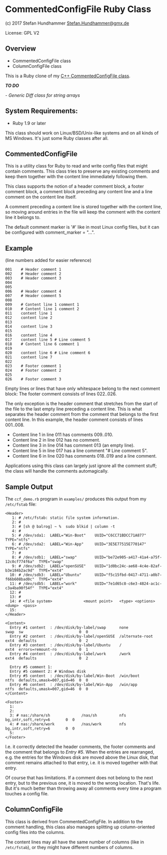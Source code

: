 # CommentedConfigFile Ruby Class

(c) 2017 Stefan Hundhammer <Stefan.Hundhammer@gmx.de>

License: GPL V2

## Overview

- CommentedConfigFile class
- ColumnConfigFile class

This is a Ruby clone of my 
[C++ CommentedConfigFile class](https://github.com/shundhammer/commented-config-file).

**_TO DO_**

_- Generic Diff class for string arrays_



## System Requirements:

- Ruby 1.9 or later

This class should work on Linux/BSD/Unix-like systems and on all kinds of MS
Windows. It's just some Ruby classes after all.


## CommentedConfigFile

This is a utility class for Ruby to read and write config files that might
contain comments.  This class tries to preserve any existing comments and keep
them together with the content line immediately following them.

This class supports the notion of a header comment block, a footer comment
block, a comment block preceding any content line and a line comment on the
content line itself.

A comment preceding a content line is stored together with the content line,
so moving around entries in the file will keep the comment with the content
line it belongs to.

The default comment marker is '#' like in most Linux config files, but it
can be configured with comment_marker = "...".

## Example

(line numbers added for easier reference)

    001	   # Header comment 1
    002	   # Header comment 2
    003	   # Header comment 3
    004
    005
    006	   # Header comment 4
    007	   # Header comment 5
    008
    009	   # Content line 1 comment 1
    010	   # Content line 1 comment 2
    011	   content line 1
    012	   content line 2
    013
    014	   content line 3
    015
    016	   content line 4
    017	   content line 5 # Line comment 5
    018	   # Content line 6 comment 1
    019
    020	   content line 6 # Line comment 6
    021	   content line 7
    022
    023	   # Footer comment 1
    024	   # Footer comment 2
    025
    026	   # Footer comment 3


Empty lines or lines that have only whitespace belong to the next comment
block: The footer comment consists of lines 022..026.

The only exception is the header comment that stretches from the start of
the file to the last empty line preceding a content line. This is what
separates the header comment from the comment that belongs to the first
content line. In this example, the header comment consists of lines
001..008.

- Content line 1 in line 011 has comments 009..010.
- Content line 2 in line 012 has no comment.
- Content line 3 in line 014 has comment 013 (an empty line).
- Content line 5 in line 017 has a line comment "# Line comment 5".
- Content line 6 in line 020 has comments 018..019 and a line comment.

Applications using this class can largely just ignore all the comment stuff;
the class will handle the comments automagically.




## Sample Output

The `ccf_demo.rb` program in `examples/` produces this output from my `/etc/fstab` file:

    <Header>
       1: # /etc/fstab: static file system information.
       2: #
       3: # [sh @ balrog] ~ %  sudo blkid | column -t
       4: #
       5: # /dev/sda1:  LABEL="Win-Boot"    UUID="C6CC71BDCC71A877"                      TYPE="ntfs"
       6: # /dev/sda2:  LABEL="Win-App"     UUID="3E5E77515E770147"                      TYPE="ntfs"
       7: #
       8: # /dev/sdb1:  LABEL="swap"        UUID="be72e905-a417-41a4-a75f-12c0cf774f6a"  TYPE="swap"
       9: # /dev/sdb2:  LABEL="openSUSE"    UUID="1d0bc24c-ae68-4c4e-82af-b3e184b2ac9d"  TYPE="ext4"
      10: # /dev/sdb3:  LABEL="Ubuntu"      UUID="f5c15fbd-0417-4711-a0b7-f66b608bad0c"  TYPE="ext4"
      11: # /dev/sdb5:  LABEL="work"        UUID="7e1d65c8-c6e3-4824-ac1c-c3a4ba90f54f"  TYPE="ext4"
      12: #
      13: #
      14: # <file system>              <mount point>   <type> <options>         <dump>  <pass>
      15:
    </Header>

    <Content>
      Entry #1 content  : /dev/disk/by-label/swap      none             swap  sw                         0  0
      Entry #2 content  : /dev/disk/by-label/openSUSE  /alternate-root  ext4  defaults                   0  2
      Entry #3 content  : /dev/disk/by-label/Ubuntu    /                ext4  errors=remount-ro          0  1
      Entry #4 content  : /dev/disk/by-label/work      /work            ext4  defaults                   0  2

      Entry #5 comment 1:
      Entry #5 comment 2: # Windows disk
      Entry #5 content  : /dev/disk/by-label/Win-Boot  /win/boot        ntfs  defaults,umask=007,gid=46  0  0
      Entry #6 content  : /dev/disk/by-label/Win-App   /win/app         ntfs  defaults,umask=007,gid=46  0  0
    </Content>

    <Footer>
      1:
      2:
      3: # nas:/share/sh              /nas/sh          nfs   bg,intr,soft,retry=6       0  0
      4: # nas:/share/work            /nas/work        nfs   bg,intr,soft,retry=6       0  0
      5:
    </Footer>

I.e. it correctly detected the header comments, the footer comments and the
comment that belongs to _Entry #5_. When the entries are rearranged, e.g. the
entries for the Windows disk are moved above the Linux disk, that comment
remains attached to that entry, i.e. it is moved together with that entry.

Of course that has limitations. If a comment does not belong to the next entry,
but to the previous one, it is moved to the wrong location. That's life. But
it's much better than throwing away all comments every time a program touches a
config file.


## ColumnConfigFile

This class is derived from CommentedConfigFile. In addition to the comment
handling, this class also manages splitting up column-oriented config files
into the columns.

The content lines may all have the same number of columns (like in
`/etc/fstab`), or they might have different numbers of columns.

